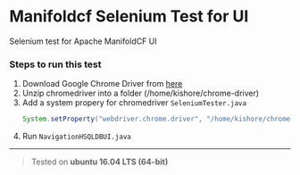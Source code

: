 # Manifoldcf Selenium Test for UI
Selenium test for Apache ManifoldCF UI

### Steps to run this test

1. Download Google Chrome Driver from [here](https://chromedriver.storage.googleapis.com/index.html?path=2.28/)
2. Unzip chromedriver into a folder (/home/kishore/chrome-driver)
3. Add a system propery for chromedriver `SeleniumTester.java`
    ```java
    System.setProperty("webdriver.chrome.driver", "/home/kishore/chrome-driver/chromedriver");
    ```
4. Run `NavigationHSQLDBUI.java`

___

> Tested on **ubuntu 16.04 LTS (64-bit)**

